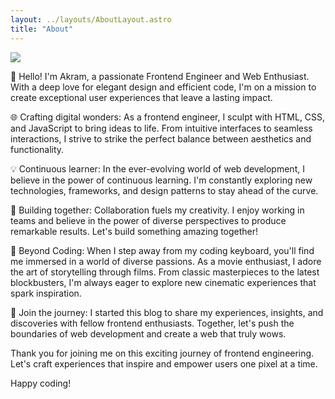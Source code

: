 ```yaml
---
layout: ../layouts/AboutLayout.astro
title: "About"
---
```


<div class="my-10">
  <img class="rounded-full w-1/2" src="/assets/akram.jpeg" />
</div>

👋 Hello! I'm Akram, a passionate Frontend Engineer and Web Enthusiast. With a deep love for elegant design and efficient code, I'm on a mission to create exceptional user experiences that leave a lasting impact.

🌐 Crafting digital wonders: As a frontend engineer, I sculpt with HTML, CSS, and JavaScript to bring ideas to life. From intuitive interfaces to seamless interactions, I strive to strike the perfect balance between aesthetics and functionality.

💡 Continuous learner: In the ever-evolving world of web development, I believe in the power of continuous learning. I'm constantly exploring new technologies, frameworks, and design patterns to stay ahead of the curve.

🚀 Building together: Collaboration fuels my creativity. I enjoy working in teams and believe in the power of diverse perspectives to produce remarkable results. Let's build something amazing together!

🎨 Beyond Coding: When I step away from my coding keyboard, you'll find me immersed in a world of diverse passions. As a movie enthusiast, I adore the art of storytelling through films. From classic masterpieces to the latest blockbusters, I'm always eager to explore new cinematic experiences that spark inspiration.

🌟 Join the journey: I started this blog to share my experiences, insights, and discoveries with fellow frontend enthusiasts. Together, let's push the boundaries of web development and create a web that truly wows.

Thank you for joining me on this exciting journey of frontend engineering. Let's craft experiences that inspire and empower users one pixel at a time.

Happy coding!
